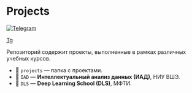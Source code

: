 # Projects
<a href="https://t.me/so__eazzy">
  <img src="https://img.shields.io/badge/Telegram-@so__eazzy-blue?logo=telegram&style=flat" alt="Telegram">
</a>

[Tg](https://t.me/so_eazzy)

Репозиторий содержит проекты, выполненные в рамках различных учебных курсов.

- 📁 `projects` — папка с проектами.
- 📁 `IAD` — **Интеллектуальный анализ данных (ИАД)**, НИУ ВШЭ.
- 📁 `DLS` — **Deep Learning School (DLS)**, МФТИ.
